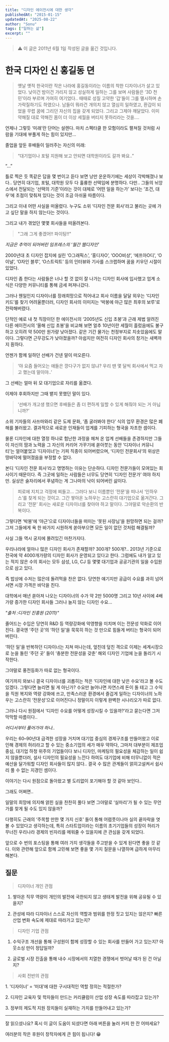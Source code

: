 ```yaml
---
title: "디자인 에이전시에 대한 생각"
publishedAt: "2015-01-15"
updatedAt: "2025-08-22"
author: "Sonu"
tags: ["일하는 삶"]
excerpt: ""
---
```


> ⚠️ 이 글은 2011년 6월 1일 작성된 글을 옮긴 것입니다.

# 한국 디자인 신 홍길동 뎐

> 옛날 옛적 한국이란 작은 나라에 홍길동이라는 이름의 착한 디자이너가 살고 있었다. 낮이건 밤이건 가리지 않고 성실하게 일하는 그를 보며 사람들은 ‘3D 천민’이라 부르며 가여히 여기었다.. 때때로 성질 고약한 ‘갑’들이 그를 멸시하며 손가락질하기도 하였으나. 남들이 뭐라건 개의치 않고 열심히 일하였고, 환갑이 되었을 무렵 꿈에 그리던 자신의 집을 갖게 되었다. 그리고 그제야 깨달았다. 이미 약해질 대로 약해진 몸이 더 이상 세월을 버티지 못하리라는 것을….

언제나 그렇듯 ‘미래’란 단어는 설렌다. 마치 스펙타클 한 모험이라도 펼쳐질 것처럼 사람을 기대에 부풀게 하는 힘이 있지만…


졸업을 앞둔 후배들이 일러주는 자신의 미래:

> “대기업이나 포털 지원해 보고 안되면 대학원이라도 갈까 봐요..”

“…”


틀로 찍은 듯 똑같은 답을 몇 번이고 듣다 보면 낭만 운운하기에는 세상이 각박해졌나 보다.. 당연히 대기업, 포털, 대학원 모두 다 훌륭한 선택임에 분명하다. 다만.. 그들의 뉘앙스에서 전달되는 ‘선택의 기준’이라는 것이 대체로 ‘어떤 일을 하는가’ 보다는 ‘조건, 대우’에 초점이 맞춰져 있다는 것이 조금 아쉬울 따름이다.


그리고 이내 어떤 사실을 떠올렸다. 누구도 소위 ‘디자인 전문 회사’라고 불리는 곳에 가고 싶단 말을 하지 않는다는 것이다.


그리고 내가 겪었던 몇몇 회사들을 떠올려본다.

> "그래 그게 좋겠어!! 파이팅!!"




*지금은 추억이 되어버린 임프레스의 ‘월간 웹디자인’*


2000년대 초 디자인 잡지에 실린 ‘O그래픽스’, ‘홍디자O’, ‘OOO비상’, ‘에프아O디’, ‘O이널’, ‘O자인 블루’, ‘O스트릭트’ 등의 인터뷰와 기사를 스크랩하며 꿈을 키우던 시절이 있었다.


디자인 좀 한다는 사람들은 너나 할 것 없이 잘 나가는 디자인 회사에 입사했고 업계 소식은 다양한 커뮤니티를 통해 금세 퍼져나갔다.


그러나 웬일인지 디자이너를 장래희망으로 적어내고 회사 이름을 달달 외우는 ‘디자인 키드’를 찾기 어려울뿐더러, 디자인 회사의 이미지는 ‘박봉에 야근 많은 최후의 보루’로 전락해버렸다.


단적인 예로 내 첫 직장이던 한 에이전시의 ‘2005년도 신입 초봉’과 근래 제법 알려진 다른 에이전시의 ‘올해 신입 초봉’을 비교해 보면 얼추 10년이란 세월이 흘렀음에도 불구하고 오히려 약 500만 원가량 낮아졌다. 같은 기간 물가는 천정부지로 치솟았음에도 말이다. 그렇다면 근무강도가 낮아졌을까? 아쉽지만 여전히 디자인 회사의 창가는 새벽까지 훤하다.


언젠가 함께 일하던 선배가 건넨 말이 떠오른다.

> ‘야 요즘 들어오는 애들은 깡다구가 없지 않냐? 우리 땐 몇 달씩 회사에서 먹고 자고 했는데 말이야..’

그 선배는 얼마 뒤 모 대기업으로 자리를 옮겼다.


이제야 후회하지만 그때 뱉지 못했던 말이 있다.

> ‘선배가 개고생 했으면 후배들은 좀 더 편하게 일할 수 있게 해줘야 되는 거 아닙니까?’

소위 기자들의 사쓰마와리 같은 도제 문화, ‘좀 굴러봐야 한다’ 식의 업무 환경은 많은 폐해를 불러왔고. 결과적으로 새로운 인재들이 업계를 기피하는 형국을 자초한 셈이다.


물론 디자인에 대한 열정 하나로 험난한 과정을 헤쳐 온 업계 선배들을 존경하지만 그들이 자신의 땀과 노력을 그 자신의 커리어 가꾸기에 쏟아붓는 동안 ‘디자이너 커뮤니티’는 얼어붙었고 ‘디자이너’는 기피 직종이 되어버렸으며, ‘디자인 전문회사’의 위상은 땅바닥에 떨어졌음을 부정할 수 없다.


본디 ‘디자인 전문 회사’라고 명명하는 이유는 단순하다. 디자인 전문가들이 모여있는 회사이기 때문이다. 즉 그곳에 일하는 사람들은 너무도 당연히 ‘디자인 전문가’ 여야 하지만. 실상은 술자리에서 푸념하는 게 그나마의 낙이 되어버린 삶이다.

> 피로에 지치고 걱정에 찌들고… 그러다 보니 이름뿐인 ‘전문’을 떠나서 ‘인하우스’를 찾게 되는 것이고. 그간 쌓아온 노하우는 고스란히 대기업으로 옮겨간다. 그리고 ‘전문’ 회사는 새로운 디자이너를 찾아야 하고 말이다. 그야말로 악순환의 반복이다.




그렇다면 ‘박봉’에 ‘야근’으로 디자이너들을 떠미는 ‘못된 사장님’을 원망하면 되는 걸까? 그저 그들에게 욕 한 바가지 시원하게 쏟아부으면 모든 일이 없던 것처럼 해결될까?


사실 그들 역시 궁지에 몰려있긴 마찬가지다.


우리나라에 얼마나 많은 디자인 회사가 존재할까? 300개? 500개?.. 2013년 기준으로 전국에 약 4000개가량의 디자인 회사가 운영되고 있다고 한다. 그럼에도 내가 알고 있는 적지 않은 수의 회사는 모두 삼성, LG, CJ 등 몇몇 대기업과 공공기관의 일을 수입원으로 삼고 있다.


즉 밥상에 수저는 많은데 돌려먹을 찬은 없다. 당연한 얘기지만 공급이 수요를 과히 넘어서면 시장 가격은 바닥을 친다.


대학에서 매년 쏟아져 나오는 디자이너의 수가 약 2만 5000명 그리고 10년 사이에 4배가량 증가한 디자인 회사들 그러나 늘지 않는 디자인 수요…





*"출처 :디자인 진흥원 (2011)"*


줄어드는 수입은 당연히 R&D 등 역량강화에 악영향을 미치며 이는 전문성 악화로 이어진다. 결국엔 ‘주던 곳’의 ‘하던 일’을 묵묵히 하는 것 만으로 힘들게 버티는 형국이 되어버린다.


‘하던 일’을 반복하던 디자이너는 지쳐 떠나는데, 엎친데 덮친 격으로 이제는 세계시장으로 눈을 돌린 ‘주던 곳’ 들이 ‘충분한 전문성을 갖춘’ 해외 디자인 기업에 눈을 돌리기 시작한다.


그야말로 풍전등화가 따로 없는 형국이다.


여기까지 와보니 결국 디자이너를 괴롭히는 적은 ‘디자인에 대한 낮은 수요’라고 볼 수도 있겠다. 그렇다면 늘리면 될 게 아닌가? 수요만 늘어나면 자연스레 돈이 돌 테고 그 수익을 직원 복지와 역량 강화에 쓰고, 만족스러운 환경에서 즐겁게 일하는 디자이너의 노하우는 고스란히 ‘전문성’으로 이어진다니 정말이지 이렇게 완벽한 시나리오가 따로 없다.


그러나 다시 원점에서 ‘디자인 수요를 어떻게 성장시킬 수 있을까?’라고 묻는다면 그저 막막할 따름이다..





*어디서부터 풀어가야 하나..*


우리는 60–90년대 급격한 성장을 거치며 대기업 중심의 경제구조를 만들어왔고 이로 인해 경제의 허리라고 할 수 있는 중소기업의 세가 매우 약하다, 그마저 대부분이 제조업 중심, 대기업 하청 위주의 기업들이다 보니 디자인, 마케팅의 필요성을 체감하는 일이 쉽지 않을뿐더러, 설사 디자인의 필요성을 느낀다 하여도 대기업에 비해 터무니없이 적은 예산을 달가워할 디자인 회사들이 많지 않다.. 결국 수 많은 관계들이 얽히고설켜서 쉽사리 풀 수 없는 지경인 셈이다.


이야기는 다시 원점으로 돌아왔고 별 도리없이 포기해야 할 것 같아 보인다..


그래도 어쩌면..


일말의 희망에 의지해 얽힌 실을 찬찬히 풀다 보면 그야말로 ‘실마리’가 될 수 있는 무언가를 찾게 될 수도 있지 않을까?


다행히도 근래의 ‘주목할 만한 몇 가지 신호’ 들이 통해 어렴풋이나마 실의 끝자락을 엿볼 수 있었다고 생각하는데, 특히 스타트업이라는 이름의 초기기업들의 성장이 허리가 무너진 우리나라 경제의 빈자리를 메워줄 수 있을지에 큰 관심을 갖게 되었다.


앞으로 수 번의 포스팅을 통해 여러 가지 생각들을 주고받을 수 있게 된다면 좋을 것 같다. 이와 관련해 앞으로 함께 고민해 보면 좋을 몇 가지 질문을 나열하며 급하게 마무리해본다.


## 질문

> 디자이너 개인 관점

1. 쌓아온 직무 역량이 개인의 발전에 국한되지 않고 생태계 발전을 위해 공유될 수 있을지?


2. 관성에 따라 디자이너 스스로 자신의 역할과 범위를 한정 짓고 있지는 않은지? 빠른 산업 변화 속도에 제대로 따라가고 있는지?

> 디자인 기업 관점

1. 수익구조 개선을 통해 구성원이 함께 성장할 수 있는 회사를 만들어 가고 있는지? 아웃소싱 만이 정답일까?


2. 글로벌 시장 진출을 통해 내수 시장에서의 치열한 경쟁에서 벗어날 때가 된 건 아닐지?

> 사회 전반의 관점

1. '디자이너’ = ‘미대’에 대한 구시대적인 역할 정의는 적절한가?


2. 디자인 교육자 및 학자들이 만드는 커리큘럼이 산업 성장 속도를 따라잡고 있는가?


3. 정부의 제도적 지원 장치들이 실재하는 가치를 만들어내고 있는가?


---


잘 읽으셨나요? 혹시 이 글이 도움이 되셨다면 아래 버튼을 눌러 커피 한 잔 어떠세요?


여러분의 작은 후원이 창작자에게 큰 힘이 됩니다! 😁

